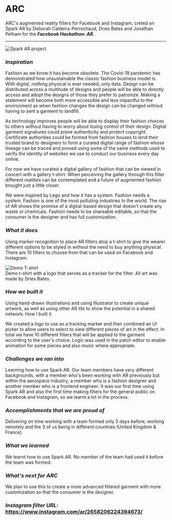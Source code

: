 # ARC
ARC's augmented reality filters for Facebook and Instagram, creted on Spark AR by Deborah Caldeira-Perrochaud, Dries Bates and Jonathan Pelham for the **_Facebook Hackathon: AR_**. 

---

![Spark AR project](https://challengepost-s3-challengepost.netdna-ssl.com/photos/production/software_photos/001/137/817/datas/gallery.jpg)

### _**Inspiration**_

Fashion as we know it has become obsolete. The Covid-19 pandemic has demonstrated how unsustainable the classic fashion business model is. With digital, nothing physical is ever needed, only data. Design can be distributed across a multitude of designs and people will be able to directly access and adopt the designs of those they prefer to patronize. Making a statement will become both more accessible and less impactful to the environment as when fashion changes the design can be changed without having to sent a garment to landfill.

As technology improves people will be able to display their fashion choices to others without having to worry about losing control of their design. Digital garment signatures could prove authenticity and protect copyright. Certificate authorities could be formed from fashion houses to lend their trusted brand to designers to form a curated digital range of fashion whose lineage can be traced and proved using some of the same methods used to verify the identity of websites we use to conduct our business every day online.

For now we have curated a digital gallery of fashion that can be viewed in concert with a gallery t-shirt. When perceiving the gallery through this filter different realities can be contemplated and a future of augmented fashion brought just a little closer.

We were inspired by Lego and how it has a system. Fashion needs a system. Fashion is one of the most polluting industries In the world. The rise of AR shows the promise of a digital-based design that doesn't create any waste or chemicals. Fashion needs to be shareable editable, so that the consumer is the designer and has full customization.

### _**What it does**_

Using marker recognition to place AR filters atop a t-shirt to give the wearer different options to be styled in without the need to buy anything physical. There are 10 filters to choose from that can be used on Facebook and Instagram.

![Demo T-shirt](https://i.ibb.co/r4DfPqT/output-onlinepngtools-1.png)  
Demo t-shirt with a logo that serves as a tracker for the filter. All art was made by Dries Bates.

### _**How we built it**_

Using hand-drawn illustrations and using Illustrator to create unique artwork, as well as using other AR tits to show the potential in a shared network.
How I built it

We created a logo to use as a tracking marker and then combined an UI picker to allow users to select to view different pieces of art in the effect. In total we have 10 different filters that will be applied to the garment according to the user's choice. Logic was used in the patch editor to enable animation for some pieces and also music where appropriate.

### _**Challenges we ran into**_

Learning how to use Spark AR. Our team members have very different backgrounds, with a member who's been working with AR previously but within the aerospace industry, a member who is a fashion designer and another member who is a frontend engineer. It was our first time using Spark AR and also the first time making filters for the general public on Facebook and Instagram, so we learnt a lot in the process.

### _**Accomplishments that we are proud of**_

Delivering on time working with a team formed only 3 days before, working remotely and the 3 of us being in different countries (United Kingdom & France).

### _**What we learned**_

We learnt how to use Spark AR. No member of the team had used it before the team was formed.

### _**What's next for ARC**_

We plan to use this to create a more advanced filtered garment with more customization so that the consumer is the designer.
 
### _**Instagram filter URL:**_ https://www.instagram.com/ar/2658206224394673/ 
